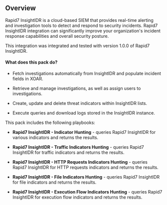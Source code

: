 Overview
-
Rapid7 InsightIDR is a cloud-based SIEM that provides real-time alerting and investigation tools to detect and respond to security incidents.
Rapid7 InsightIDR integration can significantly improve your organization's incident response capabilities and overall security posture. 

This integration was integrated and tested with version 1.0.0 of Rapid7 InsightIDR.

#### What does this pack do?

- Fetch investigations automatically from InsightIDR and populate incident fields in XOAR.

- Retrieve and manage investigations, as well as assign users to investigations.

- Create, update and delete threat indicators within InsightIDR lists.

- Execute queries and download logs stored in the InsightIDR instance.

This pack includes the following playbooks:

- **Rapid7 InsightIDR - Indicator Hunting** - queries Rapid7 InsightIDR for various indicators and returns the results.

- **Rapid7 InsightIDR - Traffic Indicators Hunting** - queries Rapid7 InsightIDR for traffic indicators and returns the results.

- **Rapid7 InsightIDR - HTTP Requests Indicators Hunting** - queries Rapid7 InsightIDR for HTTP requests indicators and returns the results.

- **Rapid7 InsightIDR - File Indicators Hunting** - queries Rapid7 InsightIDR for file indicators and returns the results.

- **Rapid7 InsightIDR - Execution Flow Indicators Hunting** - queries Rapid7 InsightIDR for execution flow indicators and returns the results.


